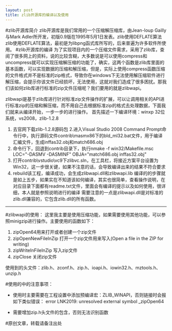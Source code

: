 ```yaml
---
layout: post
title: zlib开源库的编译以及使用
---
```

#zlib开源库简介
zlib开源库是我们常用的一个压缩解压缩库，由Jean-loup Gailly与Mark Adler所开发，初版0.9版在1995年5月1日发表。zlib使用DEFLATE算法zlib使用DEFLATE算法，最初是为libpng函式库所写的，后来普遍为许多软件所使用。
#zlib开源库的编译
  为了实现项目内的一个压缩文件需求，采用了zlib库，查阅了很多网上的资料，说的比较含糊，大多数说是可以使用compress和uncompress就可以实现压缩解压缩的功能了，确实，这两个函数是zlib库里面的基本函数，可以实现数据的压缩和解压缩，但是，实际上使用compress函数压缩的文件格式并不是标准的zip格式，导致你在windows下无法使用解压缩软件进行解压缩，会提示你该文件已经损坏，无法使用，这就对我们造成了很多困扰。那我们该如何zlib库进行标准的zip文件压缩呢？我们要用的就是zlibwapi。
  
  zlibwapi是基于zlib库进行针对标准zip文件操作的扩展，可以让调用相关的API进行标准zip的压缩和解压缩，而不用自己去根据标准zip的格式去处理数据，下面我们就来从编译开始，一步一步的进行操作。
  首先描述一下编译环境：winxp 32位系统，vs2008，zlib-1.2.8
 1. 去官网下载zlib-1.2.8源码包
 2.进入Visual Studio 2008 Command Prompt命令行中，执行源码文件contrib\masmx86下的bld_ml32.bat文件，用于编译汇编文件，生成inffas32.obj和match686.obj
 3. 命令行下，回退到contrib目录下，执行nmake -f win32/Makefile.msc LOC="-DASMV -DASMINF" OBJA="match686.obj inffas32.obj"
 4. 打开contrib\vstudio\vc9下zlibvc.sln，在工具栏，将接近方案平台设置为Win32，这一步很关键，如果不注意的话，会导致编译出来的结果不符合要求
 5. rebuild该工程，编译成功，会生成zlibwapi.dll和zlibwapi.lib
  编译的的步骤就是如上五步，如果实在不知道该如何编译，其实也很简单，查看操作说明，在对应目录下面都有readme.txt文件，里面会有编译的提示以及如何使用，很详细，本人就是参照说明进行的编译
    需要注意的一点是zlibwapi.dll是对标准的zlib.dll兼容的，它包含zlib.dll的所有函数。

----------
#zlibwapi的使用：
   这里我主要是使用压缩功能，如果需要使用其他功能，可以参照minigzip进行操作。主要使用的函数如下：
 1. zipOpen64用来打开或者创建一个zip文件
 2. zipOpenNewFileInZip 打开一个zip文件用来写入(Open a file in the ZIP for writing)
 3. zipWriteInFileInZip 写入zip文件
 4. zipClose 关闭zip文件

使用到的头文件：zlib.h、zconf.h、zip.h、ioapi.h、iowin32.h、mztools.h、unzip.h

#使用的中的注意事项：
  

 - 使用时主要需要在工程设置中添加预编译宏：ZLIB_WINAPI，否则链接时会报如下类似错误：
    error LNK2019: unresolved external symbol _zipOpen64
    
 - 需要增加zip.h头文件的包含，否则无法识别函数
 
 #原创文章，转载请备注出处

  
